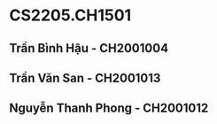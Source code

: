 # CS2205.CH1501
## Trần Bình Hậu - CH2001004
###
## Trần Văn San - CH2001013
###
## Nguyễn Thanh Phong - CH2001012
###
